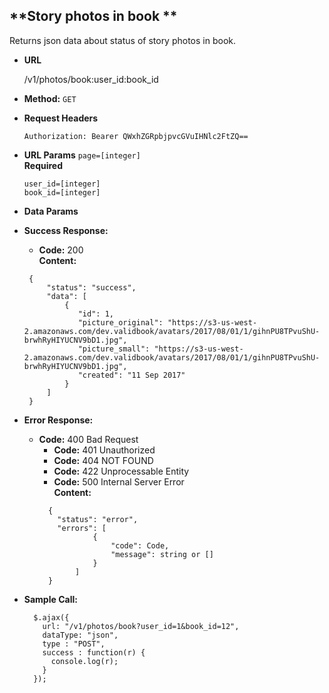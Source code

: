 **Story photos in book **
----
  Returns json data about status of story photos in book.

* **URL**

  /v1/photos/book:user_id:book_id

* **Method:**
  `GET`

*  **Request Headers**

    `Authorization: Bearer QWxhZGRpbjpvcGVuIHNlc2FtZQ==`
    
*  **URL Params**
     `page=[integer]` </br>
   **Required**
   
    `user_id=[integer]` </br>
    `book_id=[integer]` </br>

* **Data Params**
    
* **Success Response:**

  * **Code:** 200 <br />
    **Content:** 
  ```
   {
       "status": "success",
       "data": [
           {
              "id": 1,
              "picture_original": "https://s3-us-west-2.amazonaws.com/dev.validbook/avatars/2017/08/01/1/gihnPU8TPvuShU-brwhRyHIYUCNV9bD1.jpg",
              "picture_small": "https://s3-us-west-2.amazonaws.com/dev.validbook/avatars/2017/08/01/1/gihnPU8TPvuShU-brwhRyHIYUCNV9bD1.jpg",
              "created": "11 Sep 2017"
           }
       ]
   }
  ```
 
* **Error Response:**

    * **Code:** 400 Bad Request <br />
       * **Code:** 401 Unauthorized <br />
       * **Code:** 404 NOT FOUND<br />
       * **Code:** 422 Unprocessable Entity <br />
       * **Code:** 500 Internal Server Error<br />
         **Content:** 
       ```
         {
           "status": "error",
           "errors": [
                   {
                       "code": Code,
                       "message": string or []
                   }
               ]
         }
       ```

* **Sample Call:**

  ```
    $.ajax({
      url: "/v1/photos/book?user_id=1&book_id=12",
      dataType: "json",
      type : "POST",
      success : function(r) {
        console.log(r);
      }
    });
  ```